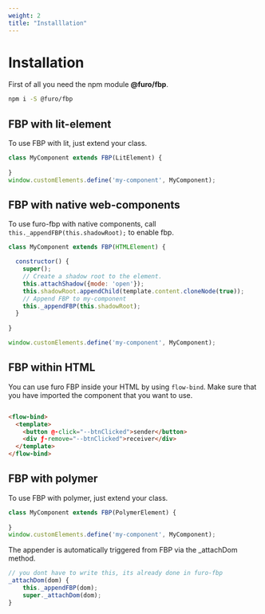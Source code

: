 ```yaml
---
weight: 2
title: "Installlation"
---
```


# Installation

First of all you need the npm module **@furo/fbp**.

```bash
npm i -S @furo/fbp
```


## FBP with lit-element
To use FBP with lit, just extend your class.

```javascript
class MyComponent extends FBP(LitElement) {
  
}
window.customElements.define('my-component', MyComponent);
```



## FBP with native web-components
To use furo-fbp with native components, call `this._appendFBP(this.shadowRoot);` to enable fbp.

```javascript
class MyComponent extends FBP(HTMLElement) {

  constructor() {
    super();
    // Create a shadow root to the element.
    this.attachShadow({mode: 'open'});
    this.shadowRoot.appendChild(template.content.cloneNode(true));
    // Append FBP to my-component
    this._appendFBP(this.shadowRoot);
  }
 
}

window.customElements.define('my-component', MyComponent);

```

## FBP within HTML
You can use furo FBP inside your HTML by using `flow-bind`. Make sure that you have 
imported the component that you want to use.

```html

<flow-bind>
  <template>
    <button @-click="--btnClicked">sender</button>
    <div ƒ-remove="--btnClicked">receiver</div>
  </template>
</flow-bind>
```


## FBP with polymer
To use FBP with polymer, just extend your class.
```javascript
class MyComponent extends FBP(PolymerElement) {
  
}
window.customElements.define('my-component', MyComponent);
```

The appender is automatically triggered from FBP via the _attachDom method.
```javascript
// you dont have to write this, its already done in furo-fbp
_attachDom(dom) {
    this._appendFBP(dom);
    super._attachDom(dom);
}
```
